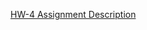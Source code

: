 <p><a href="https://drive.google.com/file/d/1cz8CdCxAYk1KTzwMOHOEnZ0CQ6D0cfmm/view?usp=sharing">HW-4 Assignment Description</a></p>